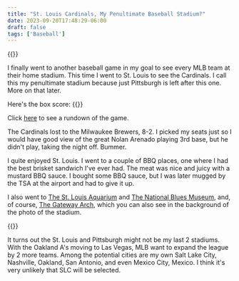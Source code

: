 ```yaml
---
title: "St. Louis Cardinals, My Penultimate Baseball Stadium?"
date: 2023-09-20T17:48:29-06:00
draft: false
tags: ['Baseball']
---
```


{{<img-center src="/images/BuschStadium.jpeg" title="Busch Stadium">}}

I finally went to another baseball game in my goal to see every MLB team at their home stadium.
This time I went to St. Louis to see the Cardinals. I call this my penultimate stadium because just
Pittsburgh is left after this one. More on that later.

Here's the box score:
{{<img-center src="/images/CardinalsBoxScore.png" title="Box Score">}}

Click [here](https://www.mlb.com/gameday/brewers-vs-cardinals/2023/09/20/716495/final) to see a
rundown of the game.


The Cardinals lost to the Milwaukee Brewers, 8-2. I picked my seats just so I would have
good view of the great Nolan Arenado playing 3rd base, but he didn't play, taking the night off. Bummer.

I quite enjoyed St. Louis. I went to a couple of BBQ places, one where I had the best brisket sandwich
I've ever had. The meat was nice and juicy with a mustard BBQ sauce. I bought some BBQ sauce, but
I was later mugged by the TSA at the airport and had to give it up.

I also went to [The St. Louis Aquarium](https://www.stlouisaquarium.com) and
[The National Blues Museum](https://www.nationalbluesmuseum.org), and, of course,
[The Gateway Arch](https://www.gatewayarch.com), which you can also see in the background of the
photo of the stadium.

{{<img-center src="/images/thearch.jpeg" title="The Arch">}}

It turns out the St. Louis and Pittsburgh might not be my last 2 stadiums. With the Oakland A's
moving to Las Vegas, MLB want to expand the league by 2 more teams. Among the potential cities are
my own Salt Lake City, Nashville, Oakland, San Antonio, and even Mexico City, Mexico. I think it's
very unlikely that SLC will be selected.
